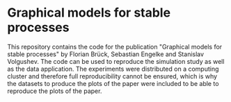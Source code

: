 # Graphical models for stable processes
This repository contains the code for the publication "Graphical models for stable processes" by Florian Brück, Sebastian Engelke and Stanislav Volgushev.
The code can be used to reproduce the simulation study as well as the data application. The experiments were distributed on a computing cluster and therefore full reproducibility cannot be ensured, which is why the datasets to produce the plots of the paper were included to be able to reproduce the plots of the paper. 
